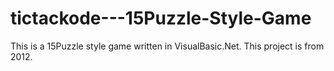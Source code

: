 # tictackode---15Puzzle-Style-Game
 This is a 15Puzzle style game written in VisualBasic.Net. This project is from 2012.
